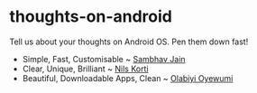 # thoughts-on-android
Tell us about your thoughts on Android OS. Pen them down fast!

- Simple, Fast, Customisable ~ [Sambhav Jain](https://github.com/sambhav2612)
- Clear, Unique, Brilliant ~ [Nils Korti](https://github.com/Doodlemon)
- Beautiful, Downloadable Apps, Clean ~ [Olabiyi Oyewumi](https://github.com/brazil0149)
